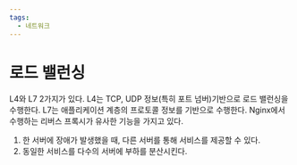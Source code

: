 ```yaml
---
tags:
  - 네트워크
---
```

# 로드 밸런싱

L4와 L7 2가지가 있다. L4는 TCP, UDP 정보(특히 포트 넘버)기반으로 로드 밸런싱을 수행한다. L7는 애플리케이션 계층의 프로토콜 정보를 기반으로 수행한다. Nginx에서 수행하는 리버스 프록시가 유사한 기능을 가지고 있다.

1. 한 서버에 장애가 발생했을 때, 다른 서버를 통해 서비스를 제공할 수 있다.
2. 동일한 서비스를 다수의 서버에 부하를 분산시킨다.